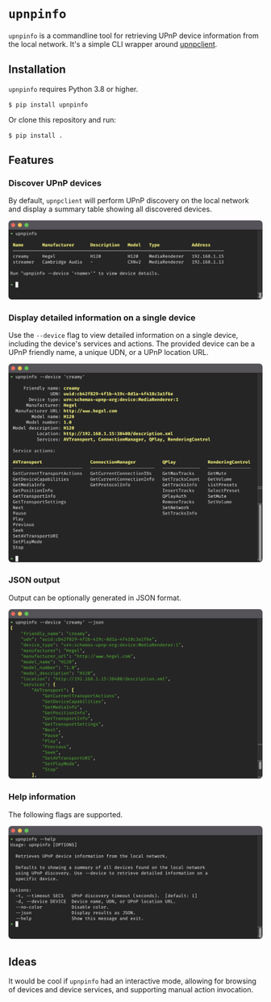 # `upnpinfo`

`upnpinfo` is a commandline tool for retrieving UPnP device information from the local network.
It's a simple CLI wrapper around [upnpclient](https://github.com/flyte/upnpclient).

## Installation

`upnpinfo` requires Python 3.8 or higher.

```
$ pip install upnpinfo
```

Or clone this repository and run:

```
$ pip install .
```

## Features

### Discover UPnP devices

By default, `upnpclient` will perform UPnP discovery on the local network and display a summary
table showing all discovered devices.

![Discovery](media/upnpinfo_discovery.png)

### Display detailed information on a single device

Use the `--device` flag to view detailed information on a single device, including the device's
services and actions. The provided device can be a UPnP friendly name, a unique UDN, or a UPnP
location URL.

![Device](media/upnpinfo_device.png)

### JSON output

Output can be optionally generated in JSON format.

![JSON output](media/upnpinfo_json.png)

### Help information

The following flags are supported.

![Help](media/upnpinfo_help.png)

## Ideas

It would be cool if `upnpinfo` had an interactive mode, allowing for browsing of devices and
device services, and supporting manual action invocation.